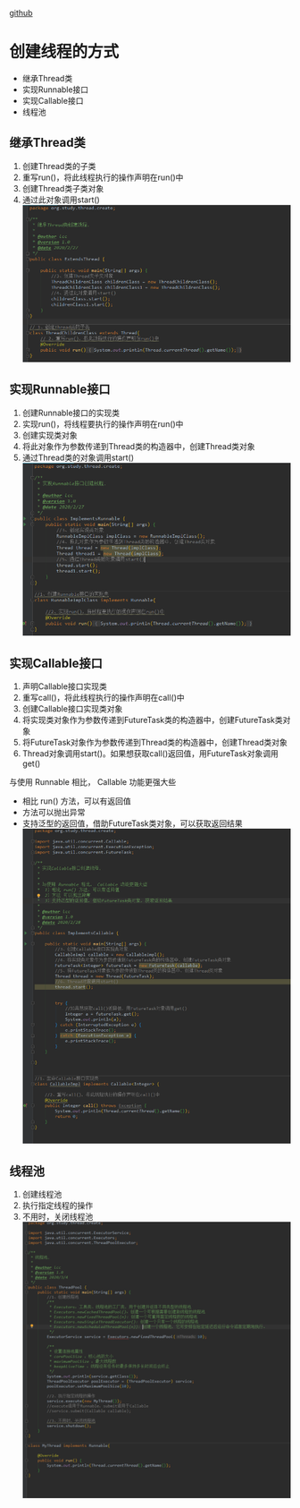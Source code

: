 [github](https://github.com/LccSmileToTheWorld/JavaSE_Study/tree/9c272981944ecb81ce2932d9fd3313129e760c7f/src/org/study/thread/create)

# 创建线程的方式
* 继承Thread类
* 实现Runnable接口
* 实现Callable接口
* 线程池
## 继承Thread类
1. 创建Thread类的子类
2. 重写run()，将此线程执行的操作声明在run()中
3. 创建Thread类子类对象
4. 通过此对象调用start()
![](..\9、线程\5588_1.png)
## 实现Runnable接口
1. 创建Runnable接口的实现类
2. 实现run()，将线程要执行的操作声明在run()中
3. 创建实现类对象
4. 将此对象作为参数传递到Thread类的构造器中，创建Thread类对象
5. 通过Thread类的对象调用start()
![](..\9、线程\5590_1.png)
## 实现Callable接口
1. 声明Callable接口实现类
2. 重写call()，将此线程执行的操作声明在call()中
3. 创建Callable接口实现类对象
4. 将实现类对象作为参数传递到FutureTask类的构造器中，创建FutureTask类对象
5. 将FutureTask对象作为参数传递到Thread类的构造器中，创建Thread类对象
6. Thread对象调用start()。如果想获取call()返回值，用FutureTask对象调用get()

与使用 Runnable 相比， Callable 功能更强大些
* 相比 run() 方法，可以有返回值
* 方法可以抛出异常
* 支持泛型的返回值，借助FutureTask类对象，可以获取返回结果
![](..\9、线程\download.png)
## 线程池
1. 创建线程池
2. 执行指定线程的操作
3. 不用时，关闭线程池
![](..\9、线程\5594_1.png)